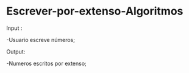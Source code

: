 # Escrever-por-extenso-Algoritmos

Input :

-Usuario escreve números;

Output:

-Numeros escritos por extenso;
